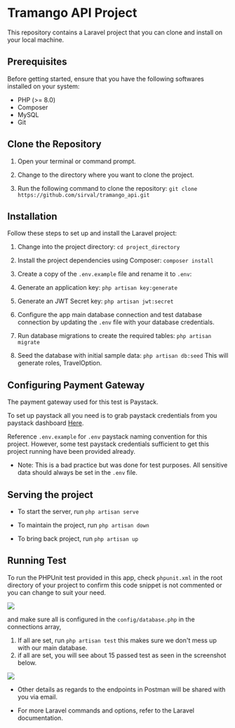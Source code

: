 # Tramango API Project

This repository contains a Laravel project that you can clone and install on your local machine.

## Prerequisites

Before getting started, ensure that you have the following softwares installed on your system:

- PHP (>= 8.0)
- Composer
- MySQL
- Git

## Clone the Repository

1. Open your terminal or command prompt.

2. Change to the directory where you want to clone the project.

3. Run the following command to clone the repository: `git clone https://github.com/sirval/tramango_api.git`

## Installation

Follow these steps to set up and install the Laravel project:

1. Change into the project directory: `cd project_directory`

2. Install the project dependencies using Composer: `composer install`

3. Create a copy of the `.env.example` file and rename it to `.env`:

4. Generate an application key: `php artisan key:generate`

5. Generate an JWT Secret key: `php artisan jwt:secret`

6. Configure the app main database connection and test database connection by updating the `.env` file with your database credentials.

7. Run database migrations to create the required tables: `php artisan migrate`

8. Seed the database with initial sample data: `php artisan db:seed` This will generate roles, TravelOption.

## Configuring Payment Gateway

The payment gateway used for this test is Paystack. 

To set up paystack all you need is to grab paystack credentials from you paystack dashboard <a href='https://dashboard.paystack.com/#/settings/developers' target="_blank">Here</a>. 

Reference `.env.example` for `.env` paystack naming convention for this project. However, some test paystack credentials sufficient to get this project running have been provided already.

- Note: This is a bad practice but was done for test purposes. All sensitive data should always be set in the `.env` file.

## Serving the project

- To start the server, run `php artisan serve`

- To maintain the project, run `php artisan down`

- To bring back project, run `php artisan up`

## Running Test

To run the PHPUnit test provided in this app, check `phpunit.xml` in the root directory of your project to confirm this code snippet is not commented or you can change to suit your need.

<a href="https://raw.githubusercontent.com/sirval/tramango_api/main/public/files/test.png" target="_blank"><img src="https://raw.githubusercontent.com/sirval/tramango_api/main/public/files/test.png" /></a>

and make sure all is configured in the `config/database.php` in the connections array,

1. If all are set, run `php artisan test` this makes sure we don't mess up with our main database.
2. if all are set, you will see about 15 passed test as seen in the screenshot below.

<a href="https://raw.githubusercontent.com/sirval/tramango_api/main/public/files/passed_test.png" target="_blank"><img src="https://raw.githubusercontent.com/sirval/tramango_api/main/public/files/passed_test.png" /></a>


- Other details as regards to the endpoints in Postman will be shared with you via email.

- For more Laravel commands and options, refer to the Laravel documentation.




